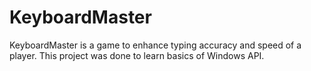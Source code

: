 # KeyboardMaster
KeyboardMaster is a game to enhance typing accuracy and speed of a player. This project was done to learn basics of Windows API.
